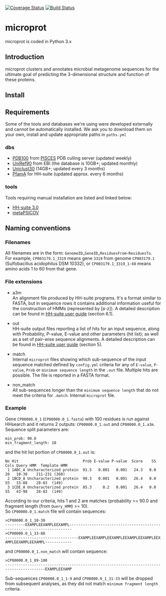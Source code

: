 [![Coverage Status](https://coveralls.io/repos/github/biocore/microprot/badge.svg?branch=master)](https://coveralls.io/github/biocore/microprot?branch=master)
[![Build Status](https://travis-ci.org/biocore/microprot.svg?branch=master)](https://travis-ci.org/biocore/microprot)

# microprot
microprot is coded in Python 3.x

## Introduction
microprot clusters and annotates microbial metagenome sequences for the ultimate goal of predicting the 3-dimensional structure and function of these proteins.

## Install

## Requirements
Some of the tools and databases we're using were developed externally and cannot be automatically installed. We ask you to download them on your own, install and update appropriate paths in `paths.yml`

### dbs
* [PDB100](http://dunbrack.fccc.edu/Guoli/culledpdb_hh/pdbaanr.gz) from [PISCES](http://dunbrack.fccc.edu/PISCES.php) PDB culling server (updated weekly)
* [UniRef90](ftp://ftp.ebi.ac.uk/pub/databases/uniprot/uniref/uniref90/uniref90.fasta.gz) from EBI (the database is 10GB+; updated monthly)
* [Uniclust30](http://wwwuser.gwdg.de/~compbiol/uniclust/current_release/uniclust30_2016_09_hhsuite.tar.gz) (14GB+; updated every 3 months)
* [PfamA](http://wwwuser.gwdg.de/~compbiol/data/hhsuite/databases/hhsuite_dbs/pfamA_30.0.tgz) for HH-suite (updated approx. every 6 months)

### tools
Tools requiring manual installation are listed and linked below:
* [HH-suite 3.0](https://github.com/soedinglab/hh-suite)
* [metaPSICOV](http://bioinfadmin.cs.ucl.ac.uk/downloads/MetaPSICOV/)

## Naming conventions

### Filenames
All filenames are in the form: `GenomeID`\_`GeneID`\_`ResiduesFrom`-`ResiduesTo`.  
For example, `CP003179.1_3319` means gene `3319` from genome `CP003179.1` (Sulfobacillus acidophilus DSM 10332), or `CP003179.1_3319_1-60` means amino acids 1 to 60 from that gene.

### File extensions

* a3m  
    An alignment file produced by HH-suite programs. It's a format similar to FASTA, but in sequence rows it contains additional information useful for the construction of HMMs (represented by [a-z]). A detailed description can be found in [HH-suite user guide](https://github.com/soedinglab/hh-suite/blob/master/hhsuite-userguide.pdf) (section 6.1).

* out  
    HH-suite output files reporting a list of hits for an input sequence, along with Probability, P-value, E-value and other parameters (hit list); as well as a set of pair-wise sequence alignments. A detailed description can be found in [HH-suite user guide](https://github.com/soedinglab/hh-suite/blob/master/hhsuite-userguide.pdf) (section 5).

* match  
    Internal `microprot` files showing which sub-sequence of the input sequence matched defined by `config.yml` criteria for any of `E-value`, `P-value`, `Prob` or `minimum sequence length` in the `.out` file. Multiple hits are possible. The file is reported in a FASTA format.

* non_match  
    All sub-sequences longer than the `minimum sequence length` that do not meet the criteria for `.match`. Internal `microprot` file.

### Example
Gene `CP00000.0_1` (`CP00000.0_1.fasta`) with 100 residues is run against HHsearch and it returns 2 outputs: `CP00000.0_1.out` and `CP00000.0_1.a3m`. Sequence split parameters are:
```
min_prob: 90.0
min_fragment_length: 10
```
and the hit list portion of `CP00000.0_1.out` is:
```
No Hit                             Prob E-value P-value  Score    SS Cols Query HMM  Template HMM
 1 1ABC_A Uncharacterized protein  91.5   0.001   0.001   24.3   0.0   20   10-30    211-231 (260)
 2 1BCD_A Uncharacterized protein  90.3   0.001   0.001   26.4   0.0   55   33-88    28-83  (149)
 3 1CDE_A Uncharacterized protein  85.3     0.2   0.001   26.4   0.0   55   43-98    28-83  (149)
```

According to our criteria, hits 1 and 2 are matches (probability >= 90.0 and fragment length (from `Query_HMM`) >= 10).  
So `CP00000.0_1.match` file will contain sequences:
```
>CP00000.0_1_10-30
---------EXAMPLEEXAMPLEEXAMPL-----------------------------------------
------------------------------
>CP00000.0_1_33-88
---------------------------------EXAMPLEEXAMPLEEXAMPLEEXAMPLEEXAMPLEEX
AMPLEEXAMPLEEXAMPL------------
```
and `CP00000.0_1.non_match` will contain sequence:
```
>CP00000.0_1_89-100
----------------------------------------------------------------------
------------------EXAMPLEEXAMP
```
Sub-sequences `CP00000.0_1_1-9` and `CP00000.0_1_31-33` will be dropped from subsequent analyses, as they did not match `minimum fragment length` criteria.
